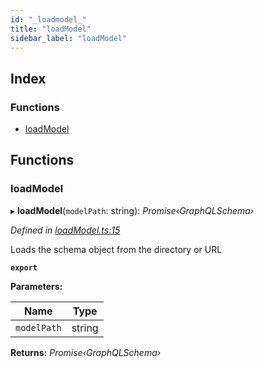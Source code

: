 ```yaml
---
id: "_loadmodel_"
title: "loadModel"
sidebar_label: "loadModel"
---
```


## Index

### Functions

* [loadModel](_loadmodel_.md#loadmodel)

## Functions

###  loadModel

▸ **loadModel**(`modelPath`: string): *Promise‹GraphQLSchema›*

*Defined in [loadModel.ts:15](https://github.com/aerogear/graphback/blob/b39280e7/packages/graphql-serve/src/loadModel.ts#L15)*

Loads the schema object from the directory or URL

**`export`** 

**Parameters:**

Name | Type |
------ | ------ |
`modelPath` | string |

**Returns:** *Promise‹GraphQLSchema›*
